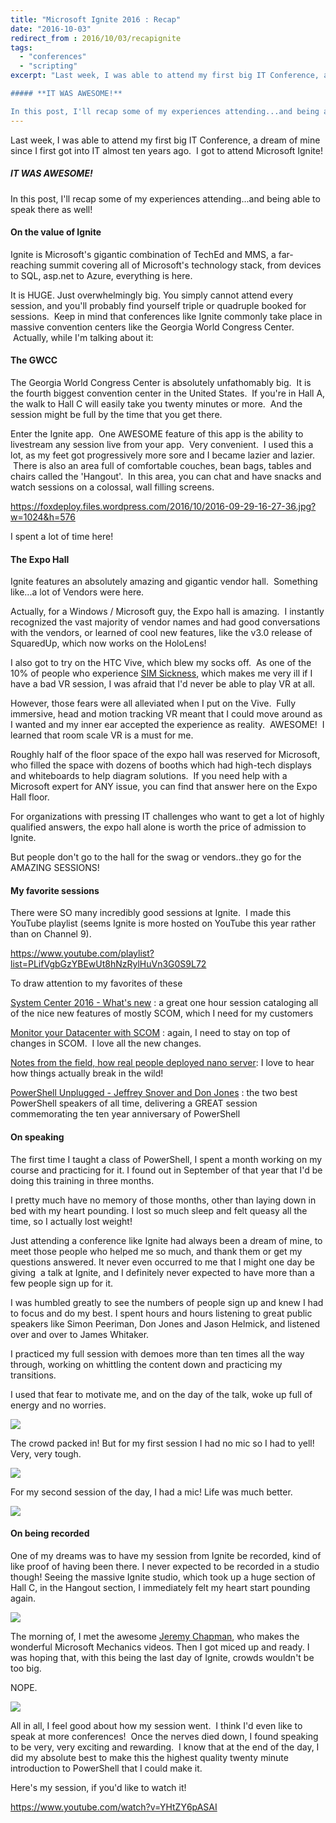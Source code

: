```yaml
---
title: "Microsoft Ignite 2016 : Recap"
date: "2016-10-03"
redirect_from : 2016/10/03/recapignite
tags: 
  - "conferences"
  - "scripting"
excerpt: "Last week, I was able to attend my first big IT Conference, a dream of mine since I first got into IT almost ten years ago.  I got to attend Microsoft Ignite!

##### **IT WAS AWESOME!**

In this post, I'll recap some of my experiences attending...and being able to speak there as well!"
---
```


Last week, I was able to attend my first big IT Conference, a dream of mine since I first got into IT almost ten years ago.  I got to attend Microsoft Ignite!

##### **IT WAS AWESOME!**

In this post, I'll recap some of my experiences attending...and being able to speak there as well!

#### On the value of Ignite

Ignite is Microsoft's gigantic combination of TechEd and MMS, a far-reaching summit covering all of Microsoft's technology stack, from devices to SQL, asp.net to Azure, everything is here.

It is HUGE. Just overwhelmingly big. You simply cannot attend every session, and you'll probably find yourself triple or quadruple booked for sessions.  Keep in mind that conferences like Ignite commonly take place in massive convention centers like the Georgia World Congress Center.  Actually, while I'm talking about it:

#### The GWCC

The Georgia World Congress Center is absolutely unfathomably big.  It is the fourth biggest convention center in the United States.  If you're in Hall A, the walk to Hall C will easily take you twenty minutes or more.  And the session might be full by the time that you get there.

Enter the Ignite app.  One AWESOME feature of this app is the ability to livestream any session live from your app.  Very convenient.  I used this a lot, as my feet got progressively more sore and I became lazier and lazier.  There is also an area full of comfortable couches, bean bags, tables and chairs called the 'Hangout'.  In this area, you can chat and have snacks and watch sessions on a colossal, wall filling screens.

https://foxdeploy.files.wordpress.com/2016/10/2016-09-29-16-27-36.jpg?w=1024&h=576

I spent a lot of time here!

#### The Expo Hall

Ignite features an absolutely amazing and gigantic vendor hall.  Something like...a lot of Vendors were here.

Actually, for a Windows / Microsoft guy, the Expo hall is amazing.  I instantly recognized the vast majority of vendor names and had good conversations with the vendors, or learned of cool new features, like the v3.0 release of SquaredUp, which now works on the HoloLens!



I also got to try on the HTC Vive, which blew my socks off.  As one of the 10% of people who experience [SIM Sickness](https://www.wikiwand.com/en/Simulator_sickness), which makes me very ill if I have a bad VR session, I was afraid that I'd never be able to play VR at all.

However, those fears were all alleviated when I put on the Vive.  Fully immersive, head and motion tracking VR meant that I could move around as I wanted and my inner ear accepted the experience as reality.  AWESOME!  I learned that room scale VR is a must for me.

Roughly half of the floor space of the expo hall was reserved for Microsoft, who filled the space with dozens of booths which had high-tech displays and whiteboards to help diagram solutions.  If you need help with a Microsoft expert for ANY issue, you can find that answer here on the Expo Hall floor.

For organizations with pressing IT challenges who want to get a lot of highly qualified answers, the expo hall alone is worth the price of admission to Ignite.

But people don't go to the hall for the swag or vendors..they go for the AMAZING SESSIONS!

#### My favorite sessions

There were SO many incredibly good sessions at Ignite.  I made this YouTube playlist (seems Ignite is more hosted on YouTube this year rather than on Channel 9).

https://www.youtube.com/playlist?list=PLifVgbGzYBEwUt8hNzRylHuVn3G0S9L72

To draw attention to my favorites of these

[System Center 2016 - What's new](https://www.youtube.com/watch?v=AikRP1wUxUk&index=3&list=PLifVgbGzYBEwUt8hNzRylHuVn3G0S9L72) : a great one hour session cataloging all of the nice new features of mostly SCOM, which I need for my customers

[Monitor your Datacenter with SCOM](https://www.youtube.com/watch?v=AikRP1wUxUk&index=3&list=PLifVgbGzYBEwUt8hNzRylHuVn3G0S9L72) : again, I need to stay on top of changes in SCOM.  I love all the new changes.

[Notes from the field, how real people deployed nano server](https://www.youtube.com/watch?v=L6t06rnhOfY&index=8&list=PLifVgbGzYBEwUt8hNzRylHuVn3G0S9L72): I love to hear how things actually break in the wild!

[PowerShell Unplugged - Jeffrey Snover and Don Jones](https://www.youtube.com/watch?v=Ab46gHXNm8Q) : the two best PowerShell speakers of all time, delivering a GREAT session commemorating the ten year anniversary of PowerShell

#### On speaking

The first time I taught a class of PowerShell, I spent a month working on my course and practicing for it. I found out in September of that year that I'd be doing this training in three months.

I pretty much have no memory of those months, other than laying down in bed with my heart pounding. I lost so much sleep and felt queasy all the time, so I actually lost weight!

Just attending a conference like Ignite had always been a dream of mine, to meet those people who helped me so much, and thank them or get my questions answered. It never even occurred to me that I might one day be giving  a talk at Ignite, and I definitely never expected to have more than a few people sign up for it.

I was humbled greatly to see the numbers of people sign up and knew I had to focus and do my best. I spent hours and hours listening to great public speakers like Simon Peeriman, Don Jones and Jason Helmick, and listened over and over to James Whitaker.

I practiced my full session with demoes more than ten times all the way through, working on whittling the content down and practicing my transitions.

I used that fear to motivate me, and on the day of the talk, woke up full of energy and no worries.

![](../assets/images/2016/10/images/wp-image-474691417jpg.jpg)

The crowd packed in! But for my first session I had no mic so I had to yell! Very, very tough.

![](../assets/images/2016/10/images/wp-image-455880735jpg.jpg)

For my second session of the day, I had a mic! Life was much better.

![](../assets/images/2016/10/images/wp-image-1082346794jpg.jpg)

#### On being recorded

One of my dreams was to have my session from Ignite be recorded, kind of like proof of having been there. I never expected to be recorded in a studio though! Seeing the massive Ignite studio, which took up a huge section of Hall C, in the Hangout section, I immediately felt my heart start pounding again.

![](../assets/images/2016/10/images/wp-image-1600035927jpg.jpg) 

The morning of, I met the awesome [Jeremy Chapman](https://twitter.com/deployjeremy?ref_src=twsrc%5Egoogle%7Ctwcamp%5Eserp%7Ctwgr%5Eauthor), who makes the wonderful Microsoft Mechanics videos. Then I got miced up and ready. I was hoping that, with this being the last day of Ignite, crowds wouldn't be too big.

NOPE.

![](../assets/images/2016/10/images/wp-image-821368427jpg.jpg)

All in all, I feel good about how my session went.  I think I'd even like to speak at more conferences!  Once the nerves died down, I found speaking to be very, very exciting and rewarding.  I know that at the end of the day, I did my absolute best to make this the highest quality twenty minute introduction to PowerShell that I could make it.

Here's my session, if you'd like to watch it!

https://www.youtube.com/watch?v=YHtZY6pASAI
